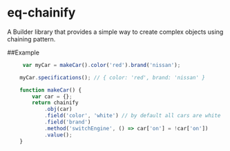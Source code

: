 # eq-chainify
A Builder library that provides a simple way to create complex objects using chaining pattern.

##Example
```js
     var myCar = makeCar().color('red').brand('nissan');

    myCar.specifications(); // { color: 'red', brand: 'nissan' }

    function makeCar() {
        var car = {};
        return chainify
            .obj(car)
            .field('color', 'white') // by default all cars are white
            .field('brand')
            .method('switchEngine', () => car['on'] = !car['on'])
            .value();
    }
``` 


